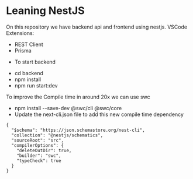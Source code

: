 # Leaning NestJS

On this repository we have backend api and frontend using nestjs.
VSCode Extensions:
- REST Client
- Prisma

* To start backend
- cd backend
- npm install
- npm run start:dev

To improve the Compile time in around 20x we can use swc
- npm install --save-dev @swc/cli @swc/core
- Update the next-cli.json file to add this new compile time dependency
```
{
  "$schema": "https://json.schemastore.org/nest-cli",
  "collection": "@nestjs/schematics",
  "sourceRoot": "src",
  "compilerOptions": {
    "deleteOutDir": true,
    "builder": "swc",
    "typeCheck": true
  }
}
```